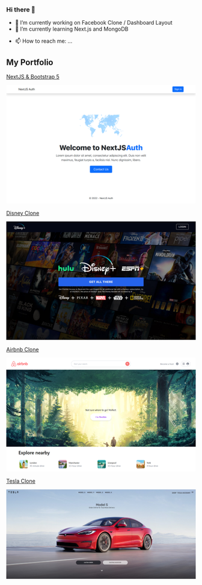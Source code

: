 ### Hi there 👋

- 🔭 I’m currently working on Facebook Clone / Dashboard Layout
- 🌱 I’m currently learning Next.js and MongoDB
<!-- - 👯 I’m looking to collaborate on ...
- 🤔 I’m looking for help with ...
- 💬 Ask me about ...
-->
- 📫 How to reach me: ...
<!-- 
- 😄 Pronouns: ...
- ⚡ Fun fact: ...
-->

## My Portfolio

[NextJS & Bootstrap 5](https://nextjs-bootstrap-indol.vercel.app/)

![Home Page](/screenshots/nextjs-auth.png "Home Page")

[Disney Clone](https://disneyplus-clone-puce.vercel.app/)

![Home Page](/screenshots/disneyplus-clone.png "Home Page")

[Airbnb Clone](https://nextjs-airbnb-clone-lyart.vercel.app/)

![Home Page](/screenshots/Airbnb-Clone.PNG "Home Page")

[Tesla Clone](https://affectionate-shirley-9321ea.netlify.app/)

![Home Page](/screenshots/Tesla-Clone.png "Home Page")
